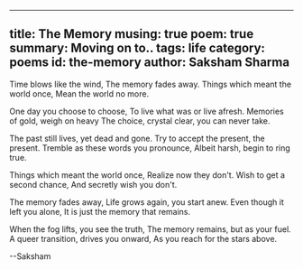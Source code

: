 -----
title: The Memory
musing: true
poem: true
summary: Moving on to..
tags: life
category: poems
id: the-memory
author: Saksham Sharma
-----

Time blows like the wind,
The memory fades away.
Things which meant the world once,
Mean the world no more.

One day you choose to choose,
To live what was or live afresh.
Memories of gold, weigh on heavy
The choice, crystal clear, you can never take.

The past still lives, yet dead and gone.
Try to accept the present, the present.
Tremble as these words you pronounce,
Albeit harsh, begin to ring true.

Things which meant the world once,
Realize now they don't.
Wish to get a second chance,
And secretly wish you don't.

The memory fades away,
Life grows again, you start anew.
Even though it left you alone,
It is just the memory that remains.

When the fog lifts, you see the truth,
The memory remains, but as your fuel.
A queer transition, drives you onward,
As you reach for the stars above.

--Saksham

